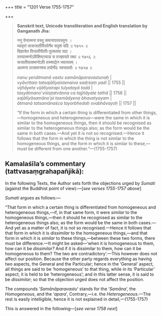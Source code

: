 +++
title = "1201 Verse 1755-1757"

+++
> **Sanskrit text, Unicode transliteration and English translation by Ganganath Jha:** 
>
> ननु येनात्मना वस्तु समानापरवस्तुनः ।  
> व्यावृत्तं तत्सजातीयैस्तेनैव सदृशं यदि ॥ १७५५ ॥  
> विज्ञायेत विजातीयैरपि तुल्यतया तदा ।  
> तस्यात्मनोऽविशिष्टत्वान्न च तज्ज्ञायते तथा ॥ १७५६ ॥  
> सजातीयासमानोऽपि तस्माद्येन भवत्ययम् ।  
> आत्मना तत्समानश्च तयोर्भेदः स्वभावयोः ॥ १७५७ ॥ 
>
> *nanu yenātmanā vastu samānāparavastunaḥ* \|  
> *vyāvṛttaṃ tatsajātīyaistenaiva sadṛśaṃ yadi* \|\| 1755 \|\|  
> *vijñāyeta vijātīyairapi tulyatayā tadā* \|  
> *tasyātmano'viśiṣṭatvānna ca tajjñāyate tathā* \|\| 1756 \|\|  
> *sajātīyāsamāno'pi tasmādyena bhavatyayam* \|  
> *ātmanā tatsamānaśca tayorbhedaḥ svabhāvayoḥ* \|\| 1757 \|\| 
>
> “If the form in which a certain thing is differentiated from other things,—homogeneous and heterogeneous—were the same in which it is similar to the homogeneous things, then it should be recognised as similar to the heterogeneous things also; as the form would be the same in both cases.—And yet it is not so recognised.—Hence it follows that the form in which the thing is not similar to the homogeneous things, and the form in which it is similar to these,—must be different from one another.”—(1755-1757)



## Kamalaśīla’s commentary (tattvasaṃgrahapañjikā):

In the following Texts, the Author sets forth the objections urged by *Sumati* (against the Buddhist point of view):—[*see verses 1755-1757 above*]

*Sumati* argues as follows:—

“That form in which a certain thing is differentiated from homogeneous and heterogeneous things,—if, in that same form, it were *similar* to the homogeneous things,—then it should he recognised as similar to the heterogeneous things also; as the form would be the same in both cases.—And yet as a matter of fact, it is not so recognised.—Hence it follows that that form in which it is *dissimilar* to the homogeneous things,—and that form in which it is *similar* to these things,—between these two forms, there must be difference.—It might be asked—‘when it is homogeneous to them, how can it be *dissimilar?* And if it is dissimilar to them, how can it be homogeneous to them? The two are contradictory’.—This however does not affect our position. Because the other party regards everything as having two aspects, the General and the Particular; hence in the ‘General’ aspect, all things are said to be ‘homogeneous’ to that thing, while in its ‘Particular’ aspect, it is held to be ‘heterogeneous’; and in this latter sense, it is said to be *dissimilar*; so that the objection urged does not affect the position.

The compounds ‘*Samānāparavastu*’ stands for the ‘*Samāna*’, the *Homogeneous*, and the ‘*apara*’, Contrary,—i.e. the *Heterogeneous*.—The rest is easily intelligible, hence it is not explained in detail,—(1755-1757)

This is answered in the following—[*see verse 1758 next*]


